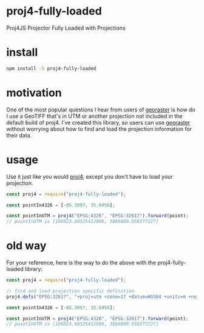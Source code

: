 # proj4-fully-loaded
Proj4JS Projector Fully Loaded with Projections

# install
```bash
npm install -S proj4-fully-loaded
```

# motivation
One of the most popular questions I hear from users of [georaster](https://github.com/geotiff/georaster)
is how do I use a GeoTIFF that's in UTM or another projection not included in the default build of proj4.
I've created this library, so users can use [georaster](https://github.com/geotiff/georaster)
without worrying about how to find and load the projection information for their data.

# usage
Use it just like you would [proj4](https://www.npmjs.com/package/proj4),
except you don't have to load your projection.

```javascript
const proj4 = require("proj4-fully-loaded");

const pointIn4326 = [-85.3097, 35.0456];

const pointInUTM = proj4("EPSG:4326", "EPSG:32617").forward(point);
// pointInUTM is [106823.88325412886, 3886600.558377227]
```

# old way
For your reference, here is the way to do the above with the proj4-fully-loaded library:
```javascript
const proj4 = require("proj4-fully-loaded");

// find and load projection specific definition
proj4.defs("EPSG:32617", "+proj=utm +zone=17 +datum=WGS84 +units=m +no_defs");

const pointIn4326 = [-85.3097, 35.0456];

const pointInUTM = proj4("EPSG:4326", "EPSG:32617").forward(point);
// pointInUTM is [106823.88325412886, 3886600.558377227]
```